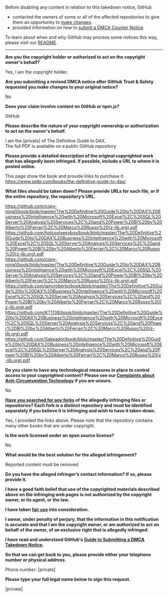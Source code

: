 Before disabling any content in relation to this takedown notice, GitHub
- contacted the owners of some or all of the affected repositories to give them an opportunity to [make changes](https://docs.github.com/en/github/site-policy/dmca-takedown-policy#a-how-does-this-actually-work).
- provided information on how to [submit a DMCA Counter Notice](https://docs.github.com/en/articles/guide-to-submitting-a-dmca-counter-notice).

To learn about when and why GitHub may process some notices this way, please visit our [README](https://github.com/github/dmca/blob/master/README.md#anatomy-of-a-takedown-notice).

---

**Are you the copyright holder or authorized to act on the copyright owner's behalf?**

Yes, I am the copyright holder.

**Are you submitting a revised DMCA notice after GitHub Trust & Safety requested you make changes to your original notice?**

No

**Does your claim involve content on GitHub or npm.js?**

GitHub

**Please describe the nature of your copyright ownership or authorization to act on the owner's behalf.**

I am the [private] of The Definitive Guide to DAX.  
The full PDF is available on a public GitHub repository

**Please provide a detailed description of the original copyrighted work that has allegedly been infringed. If possible, include a URL to where it is posted online.**

This page show the book and provide links to purchase it:  
https://www.sqlbi.com/books/the-definitive-guide-to-dax/

**What files should be taken down? Please provide URLs for each file, or if the entire repository, the repository’s URL.**

https://github.com/copy-ninja1/book/blob/master/The%20Definitive%20Guide%20to%20DAX%20Business%20intelligence%20with%20Microsoft%20Excel%2C%20SQL%20Server%20Analysis%20Services%2C%20and%20Power%20BI%20by%20Alberto%20Ferrari%2C%20Marco%20Russo%20(z-lib.org).pdf  
https://github.com/hotcoolsexyboy/book/blob/master/The%20Definitive%20Guide%20to%20DAX%20Business%20intelligence%20with%20Microsoft%20Excel%2C%20SQL%20Server%20Analysis%20Services%2C%20and%20Power%20BI%20by%20Alberto%20Ferrari%2C%20Marco%20Russo%20(z-lib.org).pdf  
https://github.com/copy-ninja1/book/blob/master/The%20Definitive%20Guide%20to%20DAX%20Business%20intelligence%20with%20Microsoft%20Excel%2C%20SQL%20Server%20Analysis%20Services%2C%20and%20Power%20BI%20by%20Alberto%20Ferrari%2C%20Marco%20Russo%20(z-lib.org).pdf  
https://github.com/jairoroberto/book/blob/master/The%20Definitive%20Guide%20to%20DAX%20Business%20intelligence%20with%20Microsoft%20Excel%2C%20SQL%20Server%20Analysis%20Services%2C%20and%20Power%20BI%20by%20Alberto%20Ferrari%2C%20Marco%20Russo%20(z-lib.org).pdf  
https://github.com/KT1138/book/blob/master/The%20Definitive%20Guide%20to%20DAX%20Business%20intelligence%20with%20Microsoft%20Excel%2C%20SQL%20Server%20Analysis%20Services%2C%20and%20Power%20BI%20by%20Alberto%20Ferrari%2C%20Marco%20Russo%20(z-lib.org).pdf  
https://github.com/Sakeador/book/blob/master/The%20Definitive%20Guide%20to%20DAX%20Business%20intelligence%20with%20Microsoft%20Excel%2C%20SQL%20Server%20Analysis%20Services%2C%20and%20Power%20BI%20by%20Alberto%20Ferrari%2C%20Marco%20Russo%20(z-lib.org).pdf  

**Do you claim to have any technological measures in place to control access to your copyrighted content? Please see our <a href="https://docs.github.com/articles/guide-to-submitting-a-dmca-takedown-notice#complaints-about-anti-circumvention-technology">Complaints about Anti-Circumvention Technology</a> if you are unsure.**

No

**<a href="https://docs.github.com/articles/dmca-takedown-policy#b-what-about-forks-or-whats-a-fork">Have you searched for any forks</a> of the allegedly infringing files or repositories? Each fork is a distinct repository and must be identified separately if you believe it is infringing and wish to have it taken down.**

Yes, I provided the links above. Please note that the repository contains many other books that are under copyright.

**Is the work licensed under an open source license?**

No

**What would be the best solution for the alleged infringement?**

Reported content must be removed

**Do you have the alleged infringer’s contact information? If so, please provide it.**

**I have a good faith belief that use of the copyrighted materials described above on the infringing web pages is not authorized by the copyright owner, or its agent, or the law.**

**I have taken <a href="https://www.lumendatabase.org/topics/22">fair use</a> into consideration.**

**I swear, under penalty of perjury, that the information in this notification is accurate and that I am the copyright owner, or am authorized to act on behalf of the owner, of an exclusive right that is allegedly infringed.**

**I have read and understand GitHub's <a href="https://docs.github.com/articles/guide-to-submitting-a-dmca-takedown-notice/">Guide to Submitting a DMCA Takedown Notice</a>.**

**So that we can get back to you, please provide either your telephone number or physical address.**

Phone number: [private]

**Please type your full legal name below to sign this request.**

[private]
